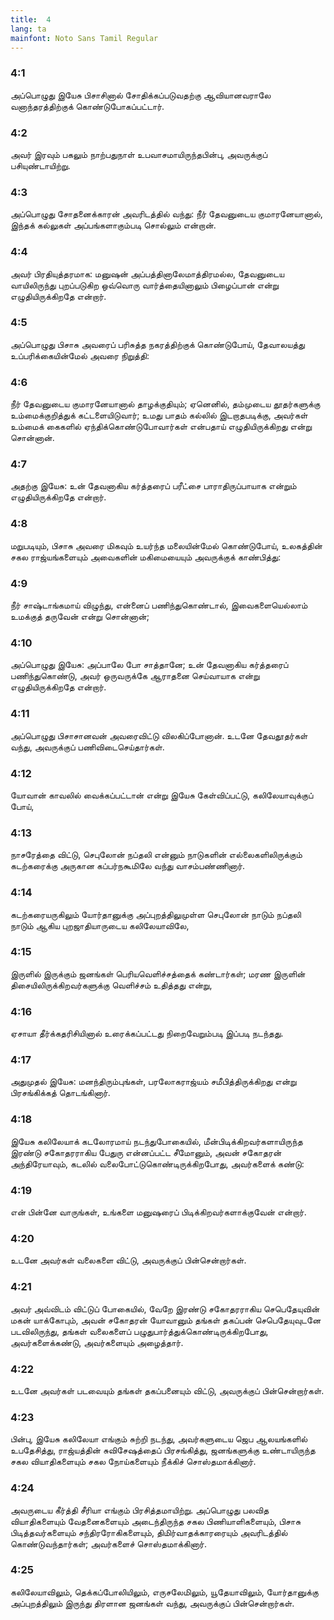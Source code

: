 ```yaml
---
title:  4
lang: ta
mainfont: Noto Sans Tamil Regular
---
```


###  4:1

அப்பொழுது இயேசு பிசாசினால் சோதிக்கப்படுவதற்கு ஆவியானவராலே வனாந்தரத்திற்குக் கொண்டுபோகப்பட்டார்.

###  4:2

அவர் இரவும் பகலும் நாற்பதுநாள் உபவாசமாயிருந்தபின்பு, அவருக்குப் பசியுண்டாயிற்று.

###  4:3

அப்பொழுது சோதனைக்காரன் அவரிடத்தில் வந்து: நீர் தேவனுடைய குமாரனேயானால், இந்தக் கல்லுகள் அப்பங்களாகும்படி சொல்லும் என்றான்.

###  4:4

அவர் பிரதியுத்தரமாக: மனுஷன் அப்பத்தினாலேமாத்திரமல்ல, தேவனுடைய வாயிலிருந்து புறப்படுகிற ஒவ்வொரு வார்த்தையினாலும் பிழைப்பான் என்று எழுதியிருக்கிறதே என்றார்.

###  4:5

அப்பொழுது பிசாசு அவரைப் பரிசுத்த நகரத்திற்குக் கொண்டுபோய், தேவாலயத்து உப்பரிக்கையின்மேல் அவரை நிறுத்தி:

###  4:6

நீர் தேவனுடைய குமாரனேயானால் தாழக்குதியும்; ஏனெனில், தம்முடைய தூதர்களுக்கு உம்மைக்குறித்துக் கட்டளையிடுவார்; உமது பாதம் கல்லில் இடறாதபடிக்கு, அவர்கள் உம்மைக் கைகளில் ஏந்திக்கொண்டுபோவார்கள் என்பதாய் எழுதியிருக்கிறது என்று சொன்னான்.

###  4:7

அதற்கு இயேசு: உன் தேவனாகிய கர்த்தரைப் பரீட்சை பாராதிருப்பாயாக என்றும் எழுதியிருக்கிறதே என்றார்.

###  4:8

மறுபடியும், பிசாசு அவரை மிகவும் உயர்ந்த மலையின்மேல் கொண்டுபோய், உலகத்தின் சகல ராஜ்யங்களையும் அவைகளின் மகிமையையும் அவருக்குக் காண்பித்து:

###  4:9

நீர் சாஷ்டாங்கமாய் விழுந்து, என்னைப் பணிந்துகொண்டால், இவைகளையெல்லாம் உமக்குத் தருவேன் என்று சொன்னான்;

###  4:10

அப்பொழுது இயேசு: அப்பாலே போ சாத்தானே; உன் தேவனாகிய கர்த்தரைப் பணிந்துகொண்டு, அவர் ஒருவருக்கே ஆராதனை செய்வாயாக என்று எழுதியிருக்கிறதே என்றார்.

###  4:11

அப்பொழுது பிசாசானவன் அவரைவிட்டு விலகிப்போனான். உடனே தேவதூதர்கள் வந்து, அவருக்குப் பணிவிடைசெய்தார்கள்.

###  4:12

யோவான் காவலில் வைக்கப்பட்டான் என்று இயேசு கேள்விப்பட்டு, கலிலேயாவுக்குப் போய்,

###  4:13

நாசரேத்தை விட்டு, செபுலோன் நப்தலி என்னும் நாடுகளின் எல்லைகளிலிருக்கும் கடற்கரைக்கு அருகான கப்பர்நகூமிலே வந்து வாசம்பண்ணினார்.

###  4:14

கடற்கரையருகிலும் யோர்தானுக்கு அப்புறத்திலுமுள்ள செபுலோன் நாடும் நப்தலி நாடும் ஆகிய புறஜாதியாருடைய கலிலேயாவிலே,

###  4:15

இருளில் இருக்கும் ஜனங்கள் பெரியவெளிச்சத்தைக் கண்டார்கள்; மரண இருளின் திசையிலிருக்கிறவர்களுக்கு வெளிச்சம் உதித்தது என்று,

###  4:16

ஏசாயா தீர்க்கதரிசியினால் உரைக்கப்பட்டது நிறைவேறும்படி இப்படி நடந்தது.

###  4:17

அதுமுதல் இயேசு: மனந்திரும்புங்கள், பரலோகராஜ்யம் சமீபித்திருக்கிறது என்று பிரசங்கிக்கத் தொடங்கினார்.

###  4:18

இயேசு கலிலேயாக் கடலோரமாய் நடந்துபோகையில், மீன்பிடிக்கிறவர்களாயிருந்த இரண்டு சகோதரராகிய பேதுரு என்னப்பட்ட சீமோனும், அவன் சகோதரன் அந்திரேயாவும், கடலில் வலைபோட்டுகொண்டிருக்கிறபோது, அவர்களைக் கண்டு:

###  4:19

என் பின்னே வாருங்கள், உங்களை மனுஷரைப் பிடிக்கிறவர்களாக்குவேன் என்றார்.

###  4:20

உடனே அவர்கள் வலைகளை விட்டு, அவருக்குப் பின்சென்றார்கள்.

###  4:21

அவர் அவ்விடம் விட்டுப் போகையில், வேறே இரண்டு சகோதரராகிய செபெதேயுவின் மகன் யாக்கோபும், அவன் சகோதரன் யோவானும் தங்கள் தகப்பன் செபெதேயுவுடனே படவிலிருந்து, தங்கள் வலைகளைப் பழுதுபார்த்துக்கொண்டிருக்கிறபோது, அவர்களைக்கண்டு, அவர்களையும் அழைத்தார்.

###  4:22

உடனே அவர்கள் படவையும் தங்கள் தகப்பனையும் விட்டு, அவருக்குப் பின்சென்றார்கள்.

###  4:23

பின்பு, இயேசு கலிலேயா எங்கும் சுற்றி நடந்து, அவர்களுடைய ஜெப ஆலயங்களில் உபதேசித்து, ராஜ்யத்தின் சுவிசேஷத்தைப் பிரசங்கித்து, ஜனங்களுக்கு உண்டாயிருந்த சகல வியாதிகளையும் சகல நோய்களையும் நீக்கிச் சொஸ்தமாக்கினார்.

###  4:24

அவருடைய கீர்த்தி சீரியா எங்கும் பிரசித்தமாயிற்று. அப்பொழுது பலவித வியாதிகளையும் வேதனைகளையும் அடைந்திருந்த சகல பிணியாளிகளையும், பிசாசு பிடித்தவர்களையும் சந்திரரோகிகளையும், திமிர்வாதக்காரரையும் அவரிடத்தில் கொண்டுவந்தார்கள்; அவர்களைச் சொஸ்தமாக்கினார்.

###  4:25

கலிலேயாவிலும், தெக்கப்போலியிலும், எருசலேமிலும், யூதேயாவிலும், யோர்தானுக்கு அப்புறத்திலும் இருந்து திரளான ஜனங்கள் வந்து, அவருக்குப் பின்சென்றார்கள்.

